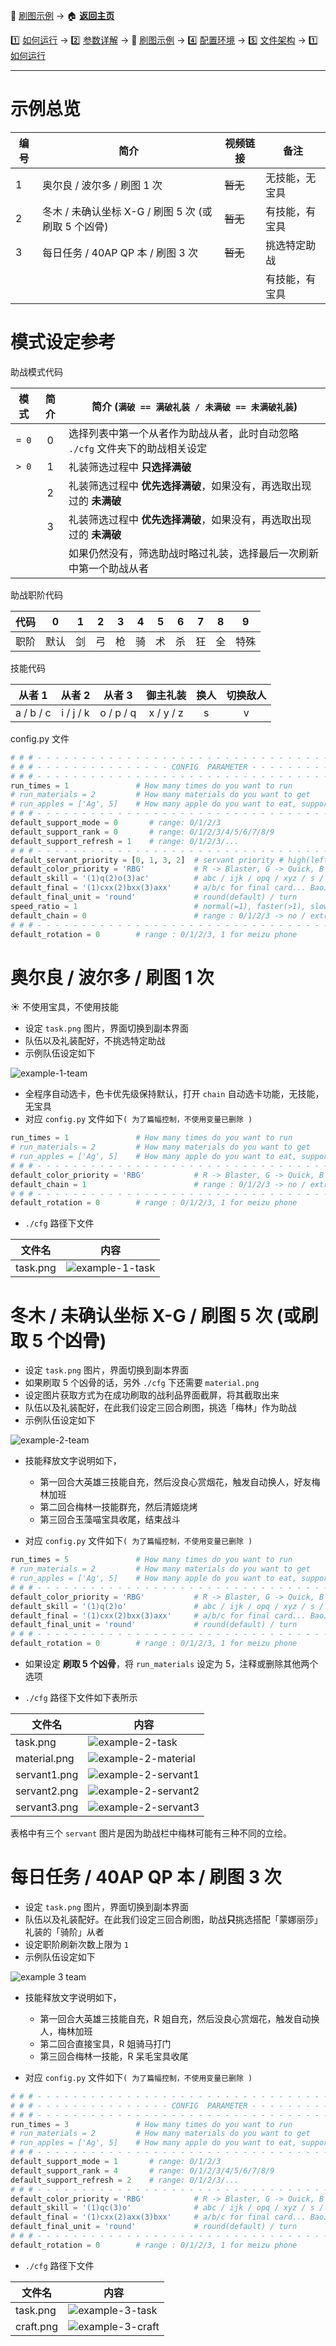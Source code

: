 📙 [刷图示例](https://github.com/airbirdx/fgo-auto-run/blob/master/wiki/example.md) → :house: **[返回主页](https://github.com/airbirdx/fgo-auto-run)**

1️⃣ [如何运行](https://github.com/airbirdx/fgo-auto-run/blob/master/wiki/howtorun.md) → 2️⃣ [参数详解](https://github.com/airbirdx/fgo-auto-run/blob/master/wiki/parameter.md) → 📙 [刷图示例](https://github.com/airbirdx/fgo-auto-run/blob/master/wiki/example.md) → :four: [配置环境](https://github.com/airbirdx/fgo-auto-run/blob/master/wiki/environment.md) → :five: [文件架构](https://github.com/airbirdx/fgo-auto-run/blob/master/wiki/architecture.md) → 1️⃣ [如何运行](https://github.com/airbirdx/fgo-auto-run/blob/master/wiki/howtorun.md)

---

# 示例总览

| 编号 | 简介                                                | 视频链接 | 备注            |
| ---- | --------------------------------------------------- | -------- | --------------- |
| 1    | 奥尔良 / 波尔多 / 刷图 1 次                         | ~~暂无~~ | 无技能，无宝具  |
| 2    | 冬木 / 未确认坐标 X-G / 刷图 5 次 (或刷取 5 个凶骨) | ~~暂无~~      | 有技能，有宝具  |
| 3    | 每日任务 / 40AP QP 本 / 刷图 3 次                   | ~~暂无~~      | 挑选特定助战    |
|      |                                                     |          | 有技能，有宝具 |

# 模式设定参考

助战模式代码

| 模式  | 简介 | 简介 (`满破 == 满破礼装 / 未满破 == 未满破礼装`)             |
| :---: | :---: | ------------------------------------------------------------ |
| `= 0` | 0    | 选择列表中第一个从者作为助战从者，此时自动忽略 `./cfg` 文件夹下的助战相关设定 |
| `> 0` | 1    | 礼装筛选过程中 **只选择满破**                                |
|       | 2    | 礼装筛选过程中 **优先选择满破**，如果没有，再选取出现过的 **未满破** |
|       | 3    | 礼装筛选过程中 **优先选择满破**，如果没有，再选取出现过的 **未满破** |
|       |      | 如果仍然没有，筛选助战时略过礼装，选择最后一次刷新中第一个助战从者 |

助战职阶代码

| 代码 | 0    | 1    | 2    | 3    | 4    | 5    | 6    | 7    | 8    | 9    |
| :--: | :--: | :--: | :--: | :--: | :--: | :--: | :--: | :--: | :--: | :--: |
| 职阶 | 默认 | 剑   | 弓   | 枪   | 骑   | 术   | 杀   | 狂   | 全   | 特殊 |

技能代码

| 从者 1     | 从者 2    | 从者 3     | 御主礼装  | 换人 | 切换敌人 |
| :----: | :----: | :----: | :----: | :----: | :------: |
| a / b / c | i / j / k | o / p / q | x / y / z | s    |    v     |

config.py 文件

```python
# # # - - - - - - - - - - - - - - - - - - - - - - - - - - - - - - - - - - - - - - - # # #
# # # - - - - - - - - - - - - - - - CONFIG  PARAMETER - - - - - - - - - - - - - - - # # #
# # # - - - - - - - - - - - - - - - - - - - - - - - - - - - - - - - - - - - - - - - # # #
run_times = 1               # How many times do you want to run
# run_materials = 2         # How many materials do you want to get
# run_apples = ['Ag', 5]    # How many apple do you want to eat, support 'Au' / 'Ag' apple
# # # - - - - - - - - - - - - - - - - - - - - - - - - - - - - - - - - - - - - - - - # # #
default_support_mode = 0       # range: 0/1/2/3
default_support_rank = 0       # range: 0/1/2/3/4/5/6/7/8/9
default_support_refresh = 1    # range: 0/1/2/3/...
# # # - - - - - - - - - - - - - - - - - - - - - - - - - - - - - - - - - - - - - - - # # #
default_servant_priority = [0, 1, 3, 2]  # servant priority # high(left) -> low(right)
default_color_priority = 'RBG'           # R -> Blaster, G -> Quick, B -> Arts 
default_skill = '(1)q(2)o(3)ac'          # abc / ijk / opq / xyz / s / v
default_final = '(1)cxx(2)bxx(3)axx'     # a/b/c for final card... BaoJu(Pinyin)
default_final_unit = 'round'             # round(default) / turn
speed_ratio = 1                          # normal(=1), faster(>1), slower(<1)
default_chain = 0                        # range : 0/1/2/3 -> no / extra / color / auto
# # # - - - - - - - - - - - - - - - - - - - - - - - - - - - - - - - - - - - - - - - # # #
default_rotation = 0        # range : 0/1/2/3, 1 for meizu phone
```

# 奥尔良 / 波尔多 / 刷图 1 次

:sunny: 不使用宝具，不使用技能

* 设定 `task.png` 图片，界面切换到副本界面
* 队伍以及礼装配好，不挑选特定助战
* 示例队伍设定如下

![example-1-team](https://github.com/airbirdx/fgo-auto-run/blob/master/wiki/media/ex1_team.png)

* 全程序自动选卡，色卡优先级保持默认，打开 `chain` 自动选卡功能，无技能，无宝具
* 对应 `config.py` 文件如下`( 为了篇幅控制，不使用变量已删除 )`

```python
run_times = 1               # How many times do you want to run
# run_materials = 2         # How many materials do you want to get
# run_apples = ['Ag', 5]    # How many apple do you want to eat, support 'Au' / 'Ag' apple
# # # - - - - - - - - - - - - - - - - - - - - - - - - - - - - - - - - - - - - - - - # # #
default_color_priority = 'RBG'           # R -> Blaster, G -> Quick, B -> Arts 
default_chain = 1                        # range : 0/1/2/3 -> no / extra / color / auto
# # # - - - - - - - - - - - - - - - - - - - - - - - - - - - - - - - - - - - - - - - # # #
default_rotation = 0        # range : 0/1/2/3, 1 for meizu phone
```

* `./cfg` 路径下文件

| 文件名   | 内容                |
| -------- | ------------------- |
| task.png | ![example-1-task](https://github.com/airbirdx/fgo-auto-run/blob/master/wiki/media/ex1_task.png) |

# 冬木 / 未确认坐标 X-G / 刷图 5 次 (或刷取 5 个凶骨)

* 设定 `task.png` 图片，界面切换到副本界面
* 如果刷取 5 个凶骨的话，另外 `./cfg` 下还需要 `material.png`
* 设定图片获取方式为在成功刷取的战利品界面截屏，将其截取出来
* 队伍以及礼装配好，在此我们设定三回合刷图，挑选「梅林」作为助战
* 示例队伍设定如下

![example-2-team](https://github.com/airbirdx/fgo-auto-run/blob/master/wiki/media/ex2_team.png)

* 技能释放文字说明如下，
	* 第一回合大英雄三技能自充，然后没良心赏烟花，触发自动换人，好友梅林加班
	* 第二回合梅林一技能群充，然后清姬烧烤
	* 第三回合玉藻喵宝具收尾，结束战斗

* 对应 `config.py` 文件如下`( 为了篇幅控制，不使用变量已删除 )`

```python
run_times = 5               # How many times do you want to run
# run_materials = 2         # How many materials do you want to get
# run_apples = ['Ag', 5]    # How many apple do you want to eat, support 'Au' / 'Ag' apple
# # # - - - - - - - - - - - - - - - - - - - - - - - - - - - - - - - - - - - - - - - # # #
default_color_priority = 'RBG'           # R -> Blaster, G -> Quick, B -> Arts 
default_skill = '(1)q(2)o'               # abc / ijk / opq / xyz / s / v
default_final = '(1)cxx(2)bxx(3)axx'     # a/b/c for final card... BaoJu(Pinyin)
default_final_unit = 'round'             # round(default) / turn
# # # - - - - - - - - - - - - - - - - - - - - - - - - - - - - - - - - - - - - - - - # # #
default_rotation = 0        # range : 0/1/2/3, 1 for meizu phone
```

* 如果设定 **刷取 5 个凶骨**，将 `run_materials` 设定为 5，注释或删除其他两个选项

* `./cfg` 路径下文件如下表所示

| 文件名       | 内容                                                         |
| ------------ | ------------------------------------------------------------ |
| task.png     | ![example-2-task](https://github.com/airbirdx/fgo-auto-run/blob/master/wiki/media/ex2_task.png) |
| material.png | ![example-2-material](https://github.com/airbirdx/fgo-auto-run/blob/master/wiki/media/ex2_material.png) |
| servant1.png | ![example-2-servant1](https://github.com/airbirdx/fgo-auto-run/blob/master/wiki/media/ex2_servant1.png) |
| servant2.png | ![example-2-servant2](https://github.com/airbirdx/fgo-auto-run/blob/master/wiki/media/ex2_servant2.png) |
| servant3.png | ![example-2-servant3](https://github.com/airbirdx/fgo-auto-run/blob/master/wiki/media/ex2_servant3.png) |

表格中有三个 `servant` 图片是因为助战栏中梅林可能有三种不同的立绘。

# 每日任务 / 40AP QP 本 / 刷图 3 次

* 设定 `task.png` 图片，界面切换到副本界面
* 队伍以及礼装配好。在此我们设定三回合刷图，助战**只**挑选搭配「蒙娜丽莎」礼装的「骑阶」从者
* 设定职阶刷新次数上限为 `1`
* 示例队伍设定如下

![example 3 team](https://github.com/airbirdx/fgo-auto-run/blob/master/wiki/media/ex3_team.png)

* 技能释放文字说明如下，
  * 第一回合大英雄三技能自充，R 姐自充，然后没良心赏烟花，触发自动换人，梅林加班
  * 第二回合直接宝具，R 姐骑马打门
  * 第三回合梅林一技能，R 呆毛宝具收尾

* 对应 `config.py` 文件如下`( 为了篇幅控制，不使用变量已删除 )`

```python
# # # - - - - - - - - - - - - - - - - - - - - - - - - - - - - - - - - - - - - - - - # # #
# # # - - - - - - - - - - - - - - - CONFIG  PARAMETER - - - - - - - - - - - - - - - # # #
# # # - - - - - - - - - - - - - - - - - - - - - - - - - - - - - - - - - - - - - - - # # #
run_times = 3               # How many times do you want to run
# run_materials = 2         # How many materials do you want to get
# run_apples = ['Ag', 5]    # How many apple do you want to eat, support 'Au' / 'Ag' apple
# # # - - - - - - - - - - - - - - - - - - - - - - - - - - - - - - - - - - - - - - - # # #
default_support_mode = 1       # range: 0/1/2/3
default_support_rank = 4       # range: 0/1/2/3/4/5/6/7/8/9
default_support_refresh = 2    # range: 0/1/2/3/...
# # # - - - - - - - - - - - - - - - - - - - - - - - - - - - - - - - - - - - - - - - # # #
default_color_priority = 'RBG'           # R -> Blaster, G -> Quick, B -> Arts 
default_skill = '(1)qc(3)o'              # abc / ijk / opq / xyz / s / v
default_final = '(1)cxx(2)axx(3)bxx'     # a/b/c for final card... BaoJu(Pinyin)
default_final_unit = 'round'             # round(default) / turn
# # # - - - - - - - - - - - - - - - - - - - - - - - - - - - - - - - - - - - - - - - # # #
default_rotation = 0        # range : 0/1/2/3, 1 for meizu phone
```

* `./cfg` 路径下文件

| 文件名    | 内容                                                         |
| --------- | ------------------------------------------------------------ |
| task.png  | ![example-3-task](https://github.com/airbirdx/fgo-auto-run/blob/master/wiki/media/ex3_task.png) |
| craft.png | ![example-3-craft](https://github.com/airbirdx/fgo-auto-run/blob/master/wiki/media/ex3_craft.png) |






